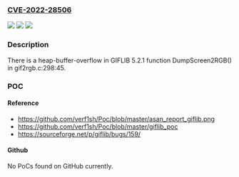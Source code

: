 ### [CVE-2022-28506](https://cve.mitre.org/cgi-bin/cvename.cgi?name=CVE-2022-28506)
![](https://img.shields.io/static/v1?label=Product&message=n%2Fa&color=blue)
![](https://img.shields.io/static/v1?label=Version&message=n%2Fa&color=blue)
![](https://img.shields.io/static/v1?label=Vulnerability&message=n%2Fa&color=brighgreen)

### Description

There is a heap-buffer-overflow in GIFLIB 5.2.1 function DumpScreen2RGB() in gif2rgb.c:298:45.

### POC

#### Reference
- https://github.com/verf1sh/Poc/blob/master/asan_report_giflib.png
- https://github.com/verf1sh/Poc/blob/master/giflib_poc
- https://sourceforge.net/p/giflib/bugs/159/

#### Github
No PoCs found on GitHub currently.

